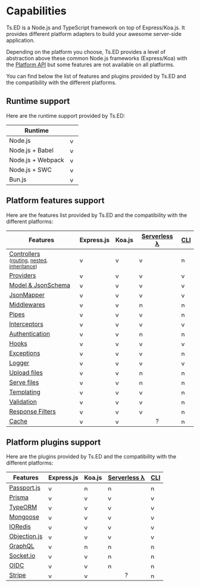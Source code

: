 # Capabilities

Ts.ED is a Node.js and TypeScript framework on top of Express/Koa.js. It provides different platform adapters
to build your awesome server-side application.

Depending on the platform you choose, Ts.ED provides a level of abstraction above these common Node.js frameworks (Express/Koa) with the [Platform API](/docs/platform-api.md)
but some features are not available on all platforms.

You can find below the list of features and plugins provided by Ts.ED and the compatibility with the different platforms.

## Runtime support

Here are the runtime support provided by Ts.ED:

<div class="table-features">

| Runtime           |                                                     |
| ----------------- |-----------------------------------------------------|
| Node.js           | <img src="/icons/valid.svg" width="15" alt="yes"/> |
| Node.js + Babel   | <img src="/icons/valid.svg" width="15" alt="yes"/> |
| Node.js + Webpack | <img src="/icons/valid.svg" width="15" alt="yes"/> |
| Node.js + SWC     | <img src="/icons/valid.svg" width="15" alt="yes"/> |
| Bun.js            | <img src="/icons/valid.svg" width="15" alt="yes"/> |

</div>

## Platform features support

Here are the features list provided by Ts.ED and the compatibility with the different platforms:

<div class="table-features">

| Features                                                                                                                                                                                            | Express.js                                            | Koa.js                                                | [Serverless λ](/tutorials/serverless.md)               | [CLI](/docs/command.md)                                |
| --------------------------------------------------------------------------------------------------------------------------------------------------------------------------------------------------- | ----------------------------------------------------- | ----------------------------------------------------- | ------------------------------------------------------ | ------------------------------------------------------ |
| [Controllers](/docs/controllers.md) <br /> <small>([routing](/docs/controllers.md), [nested](/docs/controllers.html#nested-controllers), [inheritance](/docs/controllers.html#inheritance))</small> | <img src="/icons/valid.svg" width="15" alt="yes"/> | <img src="/icons/valid.svg" width="15" alt="yes"/> | <img src="/icons/valid.svg" width="15" alt="yes"/>  | <img src="/icons/invalid.svg" width="15" alt="no"/> |
| [Providers](/docs/providers.md)                                                                                                                                                                     | <img src="/icons/valid.svg" width="15" alt="yes"/> | <img src="/icons/valid.svg" width="15" alt="yes"/> | <img src="/icons/valid.svg" width="15" alt="yes"/>  | <img src="/icons/valid.svg" width="15" alt="yes"/>  |
| [Model & JsonSchema](/docs/model.md)                                                                                                                                                                | <img src="/icons/valid.svg" width="15" alt="yes"/> | <img src="/icons/valid.svg" width="15" alt="yes"/> | <img src="/icons/valid.svg" width="15" alt="yes"/>  | <img src="/icons/valid.svg" width="15" alt="yes"/>  |
| [JsonMapper](/docs/json-mapper.md)                                                                                                                                                                  | <img src="/icons/valid.svg" width="15" alt="yes"/> | <img src="/icons/valid.svg" width="15" alt="yes"/> | <img src="/icons/valid.svg" width="15" alt="yes"/>  | <img src="/icons/valid.svg" width="15" alt="yes"/>  |
| [Middlewares](/docs/middlewares.md)                                                                                                                                                                 | <img src="/icons/valid.svg" width="15" alt="yes"/> | <img src="/icons/valid.svg" width="15" alt="yes"/> | <img src="/icons/invalid.svg" width="15" alt="no"/> | <img src="/icons/invalid.svg" width="15" alt="no"/> |
| [Pipes](/docs/pipes.md)                                                                                                                                                                             | <img src="/icons/valid.svg" width="15" alt="yes"/> | <img src="/icons/valid.svg" width="15" alt="yes"/> | <img src="/icons/valid.svg" width="15" alt="yes"/>  | <img src="/icons/invalid.svg" width="15" alt="no"/> |
| [Interceptors](/docs/interceptors.md)                                                                                                                                                               | <img src="/icons/valid.svg" width="15" alt="yes"/> | <img src="/icons/valid.svg" width="15" alt="yes"/> | <img src="/icons/valid.svg" width="15" alt="yes"/>  | <img src="/icons/valid.svg" width="15" alt="yes"/>  |
| [Authentication](/docs/authentication.md)                                                                                                                                                           | <img src="/icons/valid.svg" width="15" alt="yes"/> | <img src="/icons/valid.svg" width="15" alt="yes"/> | <img src="/icons/invalid.svg" width="15" alt="no"/> | <img src="/icons/invalid.svg" width="15" alt="no"/> |
| [Hooks](/docs/hooks.md)                                                                                                                                                                             | <img src="/icons/valid.svg" width="15" alt="yes"/> | <img src="/icons/valid.svg" width="15" alt="yes"/> | <img src="/icons/valid.svg" width="15" alt="yes"/>  | <img src="/icons/valid.svg" width="15" alt="yes"/>  |
| [Exceptions](/docs/exceptions.md)                                                                                                                                                                   | <img src="/icons/valid.svg" width="15" alt="yes"/> | <img src="/icons/valid.svg" width="15" alt="yes"/> | <img src="/icons/valid.svg" width="15" alt="yes"/>  | <img src="/icons/invalid.svg" width="15" alt="no"/> |
| [Logger](/docs/logger.md)                                                                                                                                                                           | <img src="/icons/valid.svg" width="15" alt="yes"/> | <img src="/icons/valid.svg" width="15" alt="yes"/> | <img src="/icons/valid.svg" width="15" alt="yes"/>  | <img src="/icons/valid.svg" width="15" alt="yes"/>  |
| [Upload files](/docs/upload-files.md)                                                                                                                                                               | <img src="/icons/valid.svg" width="15" alt="yes"/> | <img src="/icons/valid.svg" width="15" alt="yes"/> | <img src="/icons/invalid.svg" width="15" alt="no"/> | <img src="/icons/invalid.svg" width="15" alt="no"/> |
| [Serve files](/docs/serve-files.md)                                                                                                                                                                 | <img src="/icons/valid.svg" width="15" alt="yes"/> | <img src="/icons/valid.svg" width="15" alt="yes"/> | <img src="/icons/invalid.svg" width="15" alt="no"/> | <img src="/icons/invalid.svg" width="15" alt="no"/> |
| [Templating](/docs/templating.md)                                                                                                                                                                   | <img src="/icons/valid.svg" width="15" alt="yes"/> | <img src="/icons/valid.svg" width="15" alt="yes"/> | <img src="/icons/valid.svg" width="15" alt="yes"/>  | <img src="/icons/invalid.svg" width="15" alt="no"/> |
| [Validation](/docs/validation.md)                                                                                                                                                                   | <img src="/icons/valid.svg" width="15" alt="yes"/> | <img src="/icons/valid.svg" width="15" alt="yes"/> | <img src="/icons/valid.svg" width="15" alt="yes"/>  | <img src="/icons/invalid.svg" width="15" alt="no"/> |
| [Response Filters](/docs/response-filter.md)                                                                                                                                                        | <img src="/icons/valid.svg" width="15" alt="yes"/> | <img src="/icons/valid.svg" width="15" alt="yes"/> | <img src="/icons/valid.svg" width="15" alt="yes"/>  | <img src="/icons/invalid.svg" width="15" alt="no"/> |
| [Cache](/docs/cache.md)                                                                                                                                                                             | <img src="/icons/valid.svg" width="15" alt="yes"/> | <img src="/icons/valid.svg" width="15" alt="yes"/> | <center>?</center>                                     | <img src="/icons/invalid.svg" width="15" alt="no"/> |

</div>

## Platform plugins support

Here are the plugins provided by Ts.ED and the compatibility with the different platforms:

<div class="table-features">

| Features                                | Express.js                                            | Koa.js                                                 | [Serverless λ](/tutorials/serverless.md)               | [CLI](/docs/command.md)                                |
|-----------------------------------------| ----------------------------------------------------- | ------------------------------------------------------ | ------------------------------------------------------ | ------------------------------------------------------ |
| [Passport.js](/tutorials/passport.md)   | <img src="/icons/valid.svg" width="15" alt="yes"/> | <img src="/icons/invalid.svg" width="15" alt="no"/> | <img src="/icons/invalid.svg" width="15" alt="no"/> | <img src="/icons/invalid.svg" width="15" alt="no"/> |
| [Prisma](/tutorials/prisma.md)          | <img src="/icons/valid.svg" width="15" alt="yes"/> | <img src="/icons/valid.svg" width="15" alt="yes"/>  | <img src="/icons/valid.svg" width="15" alt="yes"/>  | <img src="/icons/valid.svg" width="15" alt="yes"/>  |
| [TypeORM](/tutorials/typeorm.md)        | <img src="/icons/valid.svg" width="15" alt="yes"/> | <img src="/icons/valid.svg" width="15" alt="yes"/>  | <img src="/icons/valid.svg" width="15" alt="yes"/>  | <img src="/icons/valid.svg" width="15" alt="yes"/>  |
| [Mongoose](/tutorials/mongoose.md)      | <img src="/icons/valid.svg" width="15" alt="yes"/> | <img src="/icons/valid.svg" width="15" alt="yes"/>  | <img src="/icons/valid.svg" width="15" alt="yes"/>  | <img src="/icons/valid.svg" width="15" alt="yes"/>  |
| [IORedis](/tutorials/ioredis.md)        | <img src="/icons/valid.svg" width="15" alt="yes"/> | <img src="/icons/valid.svg" width="15" alt="yes"/>  | <img src="/icons/valid.svg" width="15" alt="yes"/>  | <img src="/icons/valid.svg" width="15" alt="yes"/>  |
| [Objection.js](/tutorials/objection.md) | <img src="/icons/valid.svg" width="15" alt="yes"/> | <img src="/icons/valid.svg" width="15" alt="yes"/>  | <img src="/icons/valid.svg" width="15" alt="yes"/>  | <img src="/icons/valid.svg" width="15" alt="yes"/>  |
| [GraphQL](/tutorials/graphql.md)        | <img src="/icons/valid.svg" width="15" alt="yes"/> | <img src="/icons/valid.svg" width="15" alt="no"/>   | <img src="/icons/invalid.svg" width="15" alt="no"/> | <img src="/icons/invalid.svg" width="15" alt="no"/> |
| [Socket.io](/tutorials/socket-io.md)    | <img src="/icons/valid.svg" width="15" alt="yes"/> | <img src="/icons/valid.svg" width="15" alt="yes"/>  | <img src="/icons/invalid.svg" width="15" alt="no"/> | <img src="/icons/invalid.svg" width="15" alt="no"/> |
| [OIDC](/tutorials/oidc.md)              | <img src="/icons/valid.svg" width="15" alt="yes"/> | <img src="/icons/valid.svg" width="15" alt="yes"/>  | <img src="/icons/invalid.svg" width="15" alt="no"/> | <img src="/icons/invalid.svg" width="15" alt="no"/> |
| [Stripe](/tutorials/stripe.md)          | <img src="/icons/valid.svg" width="15" alt="yes"/> | <img src="/icons/valid.svg" width="15" alt="yes"/>  | <center>?</center>                                     | <img src="/icons/invalid.svg" width="15" alt="no"/> |

</div>
